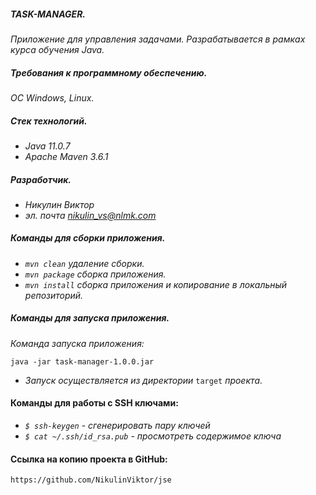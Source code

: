 ##### TASK-MANAGER.
*Приложение для управления задачами. Разрабатывается в рамках курса обучения Java.*
##### Требования к программному обеспечению.
*ОС Windows, Linux.*
##### Стек технологий.
- *Java 11.0.7*
- *Apache Maven 3.6.1*
##### Разработчик.
- *Никулин Виктор* 
- *эл. почта nikulin_vs@nlmk.com*
##### Команды для сборки приложения.
- *`mvn clean` удаление сборки.*
- *`mvn package` сборка приложения.*
- *`mvn install` сборка приложения и копирование в локальный репозиторий.*
##### Команды для запуска приложения.
*Команда запуска приложения:*
```
java -jar task-manager-1.0.0.jar
```

- *Запуск осуществляется из директории* `target` *проекта.*

#### Команды для работы с SSH ключами:
- *`$ ssh-keygen` - сгенерировать пару ключей*
- *`$ cat ~/.ssh/id_rsa.pub` - просмотреть содержимое ключа*

#### Ссылка на копию проекта в GitHub:
````
https://github.com/NikulinViktor/jse
````